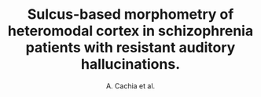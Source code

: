 ---
cat: gaia
subcat: architecture
bestof: false
author: A. Cachia et al.
title: Sulcus-based morphometry of heteromodal cortex in schizophrenia patients with resistant auditory hallucinations.
year: 2005
type: inproceedings
booktitle: Proc. 11th HBM CD-Rom Neuroimage vol 26 (1)
---